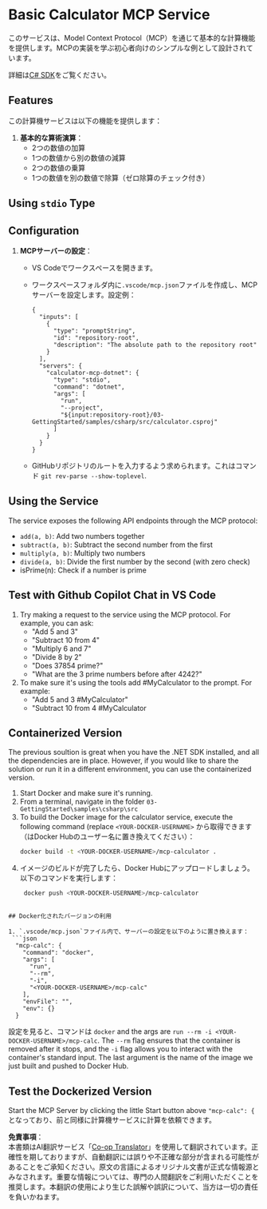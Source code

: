 <!--
CO_OP_TRANSLATOR_METADATA:
{
  "original_hash": "882aae00f1d3f007e20d03b883f44afa",
  "translation_date": "2025-06-18T05:51:47+00:00",
  "source_file": "03-GettingStarted/samples/csharp/README.md",
  "language_code": "ja"
}
-->
# Basic Calculator MCP Service

このサービスは、Model Context Protocol（MCP）を通じて基本的な計算機能を提供します。MCPの実装を学ぶ初心者向けのシンプルな例として設計されています。

詳細は[C# SDK](https://github.com/modelcontextprotocol/csharp-sdk)をご覧ください。

## Features

この計算機サービスは以下の機能を提供します：

1. **基本的な算術演算**：
   - 2つの数値の加算
   - 1つの数値から別の数値の減算
   - 2つの数値の乗算
   - 1つの数値を別の数値で除算（ゼロ除算のチェック付き）

## Using `stdio` Type

## Configuration

1. **MCPサーバーの設定**：
   - VS Codeでワークスペースを開きます。
   - ワークスペースフォルダ内に`.vscode/mcp.json`ファイルを作成し、MCPサーバーを設定します。設定例：

     ```jsonc
     {
       "inputs": [
         {
           "type": "promptString",
           "id": "repository-root",
           "description": "The absolute path to the repository root"
         }
       ],
       "servers": {
         "calculator-mcp-dotnet": {
           "type": "stdio",
           "command": "dotnet",
           "args": [
             "run",
             "--project",
             "${input:repository-root}/03-GettingStarted/samples/csharp/src/calculator.csproj"
           ]
         }
       }
     }
     ```

   - GitHubリポジトリのルートを入力するよう求められます。これはコマンド `git rev-parse --show-toplevel`.

## Using the Service

The service exposes the following API endpoints through the MCP protocol:

- `add(a, b)`: Add two numbers together
- `subtract(a, b)`: Subtract the second number from the first
- `multiply(a, b)`: Multiply two numbers
- `divide(a, b)`: Divide the first number by the second (with zero check)
- isPrime(n): Check if a number is prime

## Test with Github Copilot Chat in VS Code

1. Try making a request to the service using the MCP protocol. For example, you can ask:
   - "Add 5 and 3"
   - "Subtract 10 from 4"
   - "Multiply 6 and 7"
   - "Divide 8 by 2"
   - "Does 37854 prime?"
   - "What are the 3 prime numbers before after 4242?"
2. To make sure it's using the tools add #MyCalculator to the prompt. For example:
   - "Add 5 and 3 #MyCalculator"
   - "Subtract 10 from 4 #MyCalculator


## Containerized Version

The previous soultion is great when you have the .NET SDK installed, and all the dependencies are in place. However, if you would like to share the solution or run it in a different environment, you can use the containerized version.

1. Start Docker and make sure it's running.
1. From a terminal, navigate in the folder `03-GettingStarted\samples\csharp\src` 
1. To build the Docker image for the calculator service, execute the following command (replace `<YOUR-DOCKER-USERNAME>` から取得できます（<YOUR-DOCKER-USERNAME>はDocker Hubのユーザー名に置き換えてください）：
   ```bash
   docker build -t <YOUR-DOCKER-USERNAME>/mcp-calculator .
   ``` 
1. イメージのビルドが完了したら、Docker Hubにアップロードしましょう。以下のコマンドを実行します：
   ```bash
    docker push <YOUR-DOCKER-USERNAME>/mcp-calculator
  ```

## Docker化されたバージョンの利用

1. `.vscode/mcp.json`ファイル内で、サーバーの設定を以下のように置き換えます：
   ```json
    "mcp-calc": {
      "command": "docker",
      "args": [
        "run",
        "--rm",
        "-i",
        "<YOUR-DOCKER-USERNAME>/mcp-calc"
      ],
      "envFile": "",
      "env": {}
    }
   ```
   設定を見ると、コマンドは `docker` and the args are `run --rm -i <YOUR-DOCKER-USERNAME>/mcp-calc`. The `--rm` flag ensures that the container is removed after it stops, and the `-i` flag allows you to interact with the container's standard input. The last argument is the name of the image we just built and pushed to Docker Hub.

## Test the Dockerized Version

Start the MCP Server by clicking the little Start button above `"mcp-calc": {` となっており、前と同様に計算機サービスに計算を依頼できます。

**免責事項**：  
本書類はAI翻訳サービス「[Co-op Translator](https://github.com/Azure/co-op-translator)」を使用して翻訳されています。正確性を期しておりますが、自動翻訳には誤りや不正確な部分が含まれる可能性があることをご承知ください。原文の言語によるオリジナル文書が正式な情報源とみなされます。重要な情報については、専門の人間翻訳をご利用いただくことを推奨します。本翻訳の使用により生じた誤解や誤訳について、当方は一切の責任を負いかねます。